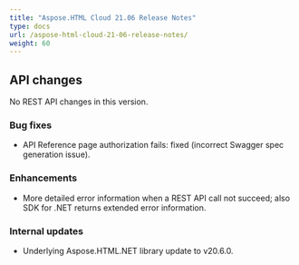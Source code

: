 ```yaml
---
title: "Aspose.HTML Cloud 21.06 Release Notes"
type: docs
url: /aspose-html-cloud-21-06-release-notes/
weight: 60
---
```


## **API changes**

No REST API changes in this version.


### **Bug fixes**

- API Reference page authorization fails: fixed (incorrect Swagger spec generation issue).  


### **Enhancements**

- More detailed error information when a REST API call not succeed; also SDK for .NET returns extended error information. 


### **Internal updates**
- Underlying Aspose.HTML.NET library update to v20.6.0. 

